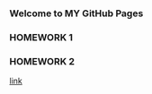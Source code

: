 ### Welcome to MY GitHub Pages


### HOMEWORK 1
### HOMEWORK 2

[link](https://moodle.boun.edu.tr/login/)

